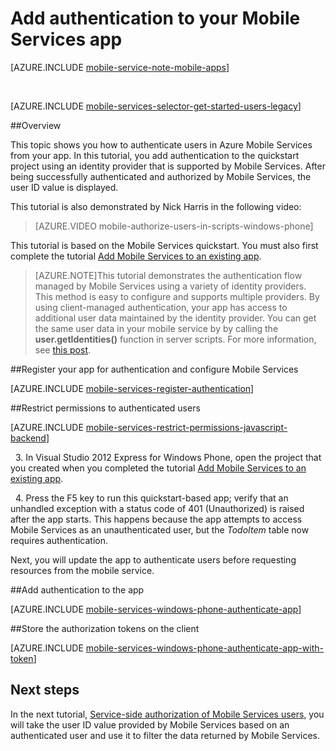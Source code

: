 <properties
    pageTitle="Get started with authentication (Windows Phone) | Microsoft Azure"
    description="Learn how to use Mobile Services to authenticate users of your Windows Phone app through a variety of identity providers, including Google, Facebook, Twitter, and Microsoft."
    services="mobile-services"
    documentationCenter="windows"
    authors="ggailey777"
    manager="dwrede"
    editor=""/>

<tags
    ms.service="mobile-services"
    ms.workload="mobile"
    ms.tgt_pltfrm="mobile-windows-phone"
    ms.devlang="dotnet"
    ms.topic="article"
    ms.date="11/02/2015"
    ms.author="glenga"/>

# Add authentication to your Mobile Services app

[AZURE.INCLUDE [mobile-service-note-mobile-apps](../../includes/mobile-services-note-mobile-apps.md)]

&nbsp;


[AZURE.INCLUDE [mobile-services-selector-get-started-users-legacy](../../includes/mobile-services-selector-get-started-users-legacy.md)]

##Overview

This topic shows you how to authenticate users in Azure Mobile Services from your app. In this tutorial, you add authentication to the quickstart project using an identity provider that is supported by Mobile Services. After being successfully authenticated and authorized by Mobile Services, the user ID value is displayed.

This tutorial is also demonstrated by Nick Harris in the following video:

> [AZURE.VIDEO mobile-authorize-users-in-scripts-windows-phone]

This tutorial is based on the Mobile Services quickstart. You must also first complete the tutorial [Add Mobile Services to an existing app].

>[AZURE.NOTE]This tutorial demonstrates the authentication flow managed by Mobile Services using a variety of identity providers. This method is easy to configure and supports multiple providers. By using client-managed authentication, your app has access to additional user data maintained by the identity provider. You can get the same user data in your mobile service by by calling the **user.getIdentities()** function in server scripts. For more information, see [this post](http://go.microsoft.com/fwlink/p/?LinkId=506605).

##<a name="register"></a>Register your app for authentication and configure Mobile Services

[AZURE.INCLUDE [mobile-services-register-authentication](../../includes/mobile-services-register-authentication.md)]

##<a name="permissions"></a>Restrict permissions to authenticated users

[AZURE.INCLUDE [mobile-services-restrict-permissions-javascript-backend](../../includes/mobile-services-restrict-permissions-javascript-backend.md)]


&nbsp;&nbsp;3. In Visual Studio 2012 Express for Windows Phone, open the project that you created when you completed the tutorial [Add Mobile Services to an existing app](mobile-services-windows-phone-get-started-data.md).

&nbsp;&nbsp;4. Press the F5 key to run this quickstart-based app; verify that an unhandled exception with a status code of 401 (Unauthorized) is raised after the app starts. This happens because the app attempts to access Mobile Services as an unauthenticated user, but the *TodoItem* table now requires authentication.

Next, you will update the app to authenticate users before requesting resources from the mobile service.

##<a name="add-authentication"></a>Add authentication to the app

[AZURE.INCLUDE [mobile-services-windows-phone-authenticate-app](../../includes/mobile-services-windows-phone-authenticate-app.md)]

##<a name="tokens"></a>Store the authorization tokens on the client

[AZURE.INCLUDE [mobile-services-windows-phone-authenticate-app-with-token](../../includes/mobile-services-windows-phone-authenticate-app-with-token.md)]

## <a name="next-steps"> </a>Next steps

In the next tutorial, [Service-side authorization of Mobile Services users](mobile-services-javascript-backend-service-side-authorization.md), you will take the user ID value provided by Mobile Services based on an authenticated user and use it to filter the data returned by Mobile Services.

<!-- Anchors. -->
[Register your app for authentication and configure Mobile Services]: #register
[Restrict table permissions to authenticated users]: #permissions
[Add authentication to the app]: #add-authentication
[Next Steps]:#next-steps

<!-- Images. -->
[1]: ./media/mobile-services-wp8-get-started-users/mobile-services-selection.png
[2]: ./media/mobile-services-wp8-get-started-users/mobile-service-uri.png
[3]: ./media/mobile-services-wp8-get-started-users/mobile-identity-tab.png
[4]: ./media/mobile-services-wp8-get-started-users/mobile-portal-data-tables.png
[5]: ./media/mobile-services-wp8-get-started-users/mobile-portal-change-table-perms.png

<!-- URLs. -->
[Submit an app page]: http://go.microsoft.com/fwlink/p/?LinkID=266582
[Add Mobile Services to an existing app]: mobile-services-windows-phone-get-started-data.md
[Authorize users with scripts]: ../mobile-services-windows-phone-authorize-users-in-scripts.md

